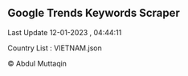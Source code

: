 

## Google Trends Keywords Scraper 
 
Last Update 12-01-2023 , 04:44:11

Country List :
VIETNAM.json



© Abdul Muttaqin 
